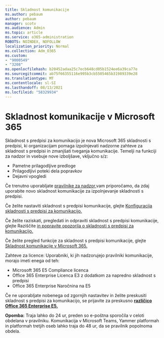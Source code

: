 ```yaml
---
title: Skladnost komunikacije
ms.author: pebaum
author: pebaum
manager: scotv
ms.audience: Admin
ms.topic: article
ms.service: o365-administration
ROBOTS: NOINDEX, NOFOLLOW
localization_priority: Normal
ms.collection: Adm_O365
ms.custom:
- "9000549"
- "3208"
ms.openlocfilehash: b20452adaa25c7ecb648cd05b1524ee6a39ca77e
ms.sourcegitcommit: ab75f66355116e995b3cb5505465b31989339e28
ms.translationtype: MT
ms.contentlocale: sl-SI
ms.lasthandoff: 08/13/2021
ms.locfileid: "58329934"
---
```

# <a name="communication-compliance-in-microsoft-365"></a>Skladnost komunikacije v Microsoft 365

Skladnost s predpisi za komunikacijo je nova Microsoft 365 skladnosti s predpisi, ki organizacijam pomaga izpolnjevati nadzorne zahteve za skladnost s predpisi in zmanjšati tveganja komunikacije. Temelji na funkciji za nadzor in vsebuje nove izboljšave, vključno s/z:

- Pametne prilagodljive predloge
- Prilagodljivi poteki dela popravkov
- Dejavni vpogledi

Če trenutno uporabljate [pravilnike za nadzor,](https://docs.microsoft.com/microsoft-365/compliance/supervision-policies)vam priporočamo, da zdaj uporabite novo skladnost komunikacije za izpolnjevanje skladnosti s predpisi.

Če želite nastaviti skladnost s predpisi komunikacije, glejte [Konfiguracija skladnosti s predpisi za komunikacijo.](https://docs.microsoft.com/microsoft-365/compliance/communication-compliance-configure)

Če želite raziskati, pregledati in odpraviti skladnost s predpisi komunikacije, glejte Raziščite [in popravite opozorila o skladnosti s predpisi za komunikacijo.](https://docs.microsoft.com/microsoft-365/compliance/communication-compliance-investigate-remediate)

Če želite pregled funkcije za skladnost s predpisi komunikacije, glejte [Skladnost komunikacije v Microsoft 365.](https://docs.microsoft.com/microsoft-365/compliance/communication-compliance)

Zahteve za licence: Uporabniki, ki jih nadzorujejo pravilniki komunikacije, morajo imeti enega od teh:

- Microsoft 365 E5 Compliance licenca
- Office 365 Enterprise Licenca E3 z dodatkom za napredno skladnost s predpisi
- Office 365 Enterprise Naročnina na E5

Če ne uporabljate nobenega od zgornjih nastavitev in želite preskusiti skladnost s predpisi za komunikacijo, se prijavite za preskusno **[različico Office 365 Enterprise E5.](https://go.microsoft.com/fwlink/p/?LinkID=698279)**

**Opomba:** Traja lahko do 24 ur, preden so e-poštna sporočila v celoti obdelana v pravilniku. Komunikacija v Microsoft Teams, Yammer platformah in platformah tretjih oseb lahko traja do 48 ur, da se pravilnik popolnoma obdela.
